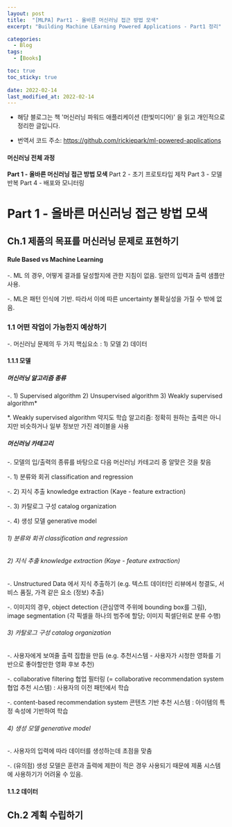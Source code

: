 ```yaml
---
layout: post
title:  "[MLPA] Part1 - 올바른 머신러닝 접근 방법 모색"
excerpt: "Building Machine LEarning Powered Applications - Part1 정리"

categories:
  - Blog
tags:
  - [Books]

toc: true
toc_sticky: true
 
date: 2022-02-14
last_modified_at: 2022-02-14
---
```


* 해당 블로그는 책 '머신러닝 파워드 애플리케이션 (한빛미디어)' 을 읽고 개인적으로 정리한 글입니다.

* 번역서 코드 주소: https://github.com/rickiepark/ml-powered-applications

#### 머신러닝 전체 과정
**Part 1 - 올바른 머신러닝 접근 방법 모색**
Part 2 - 초기 프로토타입 제작
Part 3 - 모델 반복
Part 4 - 배포와 모니터링  
  
  
# Part 1 - 올바른 머신러닝 접근 방법 모색
## Ch.1 제품의 목표를 머신러닝 문제로 표현하기
#### Rule Based vs Machine Learning
-. ML 의 경우, 어떻게 결과를 달성할지에 관한 지침이 없음. 일련의 입력과 출력 샘플만 사용.

-. ML은 패턴 인식에 기반. 따라서 이에 따른 uncertainty 불확실성을 가질 수 밖에 없음. 

### 1.1 어떤 작업이 가능한지 예상하기
-. 머신러닝 문제의 두 가지 핵심요소 : 1) 모델 2) 데이터

#### 1.1.1 모델
##### 머신러닝 알고리즘 종류 
-. 1) Supervised algorithm 2) Unsupervised algorithm 3) Weakly supervised algorithm*

*. Weakly supervised algorithm 약지도 학습 알고리즘: 정확히 원하는 출력은 아니지만 비슷하거나 일부 정보만 가진 레이블을 사용

##### 머신러닝 카테고리
-. 모델의 입/출력의 종류를 바탕으로 다음 머신러닝 카테고리 중 알맞은 것을 찾음

-. 1) 분류와 회귀 classification and regression

-. 2) 지식 추출 knowledge extraction (Kaye - feature extraction)

-. 3) 카탈로그 구성 catalog organization

-. 4) 생성 모델 generative model

###### 1) 분류와 회귀 classification and regression

###### 2) 지식 추출 knowledge extraction (Kaye - feature extraction)
-. Unstructured Data 에서 지식 추출하기 (e.g. 텍스트 데이터인 리뷰에서 청결도, 서비스 품질, 가격 같은 요소 (정보) 추출)

-. 이미지의 경우, object detection (관심영역 주위에 bounding box를 그림), image segmentation (각 픽셀을 하나의 범주에 할당; 이미지 픽셀단위로 분류 수행)

###### 3) 카탈로그 구성 catalog organization
-. 사용자에게 보여줄 출력 집합을 만듬 (e.g. 추천시스템 - 사용자가 시청한 영화를 기반으로 좋아할만한 영화 후보 추천)

-. collaborative filtering 협업 필터링 (= collaborative recommendation system 협업 추천 시스템) : 사용자의 이전 패턴에서 학습

-. content-based recommendation system 콘텐츠 기반 추천 시스템 : 아이템의 특정 속성에 기반하여 학습

###### 4) 생성 모델 generative model
-. 사용자의 입력에 따라 데이터를 생성하는데 초점을 맞춤

-. (유의점) 생성 모델은 훈련과 출력에 제한이 적은 경우 사용되기 때문에 제품 시스템에 사용하기가 어려울 수 있음.

#### 1.1.2 데이터


## Ch.2 계획 수립하기
